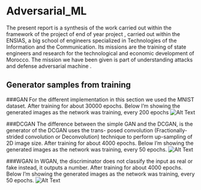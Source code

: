 # Adversarial_ML
The present report is a synthesis of the work carried out within the framework of the project of end of year
project , carried out within the ENSIAS, a big school of engineers specialized in Technologies of the Information
and the Communication. Its missions are the training of state engineers and research for the technological and
economic development of Morocco.
The mission we have been given is part of understanding attacks and defense adversarial machine .

## Generator samples from training

###GAN
For the different implementation in this section we used the MNIST dataset.
After training for about 30000 epochs. Below I’m showing
the generated images as the network was training, every 200 epochs
![Alt Text](https://github.com/na-da191/Adversarial_ML/blob/main/Defence/gan.gif)

###DCGAN
The difference between the simple GAN and the DCGAN, is the generator of the DCGAN uses the trans-
posed convolution (Fractionally-strided convolution or Deconvolution) technique to perform up-sampling of 2D
image size.
After training for about 4000 epochs. Below I’m showing the generated images as the network was training,
every 50 epochs.
![Alt Text](https://github.com/na-da191/Adversarial_ML/blob/main/Defence/dcgan.gif)

###WGAN
In WGAN, the discriminator does not classify the input as real or fake instead, it outputs a number.
After training for about 4000 epochs. Below I’m showing the generated images as the network
was training, every 50 epochs.
![Alt Text](https://github.com/na-da191/Adversarial_ML/blob/main/Defence/wdcgan.gif)
